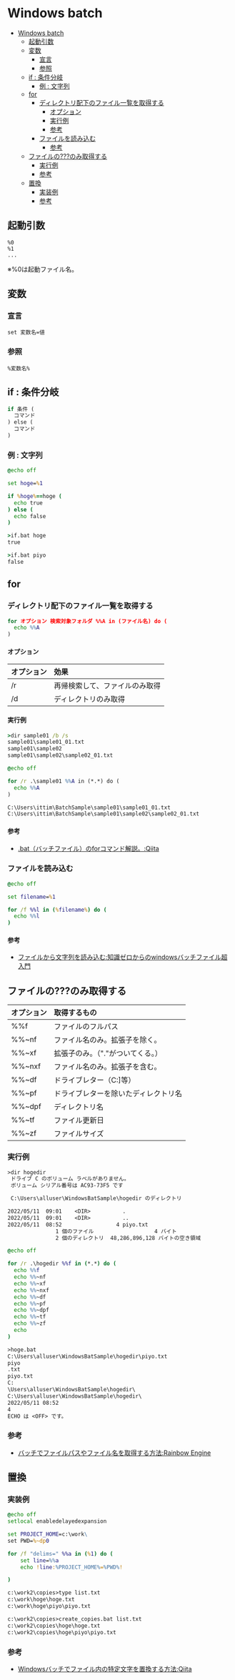 # Windows batch

- [Windows batch](#windows-batch)
  - [起動引数](#起動引数)
  - [変数](#変数)
    - [宣言](#宣言)
    - [参照](#参照)
  - [if : 条件分岐](#if--条件分岐)
    - [例 : 文字列](#例--文字列)
  - [for](#for)
    - [ディレクトリ配下のファイル一覧を取得する](#ディレクトリ配下のファイル一覧を取得する)
      - [オプション](#オプション)
      - [実行例](#実行例)
      - [参考](#参考)
    - [ファイルを読み込む](#ファイルを読み込む)
      - [参考](#参考-1)
  - [ファイルの???のみ取得する](#ファイルののみ取得する)
    - [実行例](#実行例-1)
    - [参考](#参考-2)
  - [置換](#置換)
    - [実装例](#実装例)
    - [参考](#参考-3)

## 起動引数

``` batch
%0
%1
...
```

※%0は起動ファイル名。

## 変数

### 宣言

``` batch
set 変数名=値
```

### 参照

``` batch
%変数名%
```

## if : 条件分岐

``` bat
if 条件 (
  コマンド
) else (
  コマンド
)
```

### 例 : 文字列

``` bat
@echo off

set hoge=%1

if %hoge%==hoge (
  echo true
) else (
  echo false
)
```

``` bat
>if.bat hoge
true
```

``` bat
>if.bat piyo
false
```

## for

### ディレクトリ配下のファイル一覧を取得する

``` bat
for オプション 検索対象フォルダ %%A in (ファイル名) do (
  echo %%A 
)
```

#### オプション

| オプション | 効果 |
| :--------- | :--- |
| /r | 再帰検索して、ファイルのみ取得 |
| /d | ディレクトリのみ取得 |

#### 実行例

``` cmd
>dir sample01 /b /s
sample01\sample01_01.txt
sample01\sample02
sample01\sample02\sample02_01.txt
```

``` bat
@echo off

for /r .\sample01 %%A in (*.*) do (
  echo %%A 
)
```

``` txt
C:\Users\ittim\BatchSample\sample01\sample01_01.txt
C:\Users\ittim\BatchSample\sample01\sample02\sample02_01.txt
```

#### 参考

- [.bat（バッチファイル）のforコマンド解説。:Qiita](https://qiita.com/plcherrim/items/67be34bab1fdf3fb87f9)

### ファイルを読み込む

``` bat
@echo off

set filename=%1

for /f %%l in (%filename%) do (
  echo %%l
)
```

#### 参考

- [ファイルから文字列を読み込む:知識ゼロからのwindowsバッチファイル超入門](https://jj-blues.com/cms/wantto-readstringfromfile/)

## ファイルの???のみ取得する

| オプション | 取得するもの |
| :--------- | :----------- |
| %%f    | ファイルのフルパス | 
| %%~nf  | ファイル名のみ。拡張子を除く。| 
| %%~xf  | 拡張子のみ。（"."がついてくる。）| 
| %%~nxf | ファイル名のみ。拡張子を含む。| 
| %%~df  | ドライブレター（C:]等）| 
| %%~pf  | ドライブレターを除いたディレクトリ名 | 
| %%~dpf | ディレクトリ名 | 
| %%~tf  | ファイル更新日 | 
| %%~zf  | ファイルサイズ | 

### 実行例

``` txt
>dir hogedir
 ドライブ C のボリューム ラベルがありません。
 ボリューム シリアル番号は AC93-73F5 です

 C:\Users\alluser\WindowsBatSample\hogedir のディレクトリ

2022/05/11  09:01    <DIR>          .
2022/05/11  09:01    <DIR>          ..
2022/05/11  08:52                 4 piyo.txt
               1 個のファイル                   4 バイト
               2 個のディレクトリ  48,286,896,128 バイトの空き領域
```

``` bat
@echo off

for /r .\hogedir %%f in (*.*) do (
  echo %%f
  echo %%~nf
  echo %%~xf
  echo %%~nxf
  echo %%~df
  echo %%~pf
  echo %%~dpf
  echo %%~tf
  echo %%~zf
  echo   
)

```

``` txt
>hoge.bat
C:\Users\alluser\WindowsBatSample\hogedir\piyo.txt
piyo
.txt
piyo.txt
C:
\Users\alluser\WindowsBatSample\hogedir\
C:\Users\alluser\WindowsBatSample\hogedir\
2022/05/11 08:52
4
ECHO は <OFF> です。
```

### 参考

- [バッチでファイルパスやファイル名を取得する方法:Rainbow Engine](https://rainbow-engine.com/batch-get-filepath-filename/)

## 置換

### 実装例

``` bat
@echo off
setlocal enabledelayedexpansion

set PROJECT_HOME=c:\work\
set PWD=%~dp0

for /f "delims=" %%a in (%1) do (
    set line=%%a
    echo !line:%PROJECT_HOME%=%PWD%!

)
```

``` txt
c:\work2\copies>type list.txt
c:\work\hoge\hoge.txt
c:\work\hoge\piyo\piyo.txt
```

``` txt
c:\work2\copies>create_copies.bat list.txt
c:\work2\copies\hoge\hoge.txt
c:\work2\copies\hoge\piyo\piyo.txt
```

### 参考

- [Windowsバッチでファイル内の特定文字を置換する方法:Qiita](https://qiita.com/yacchi1123/items/97e75c6784b5b507f701)